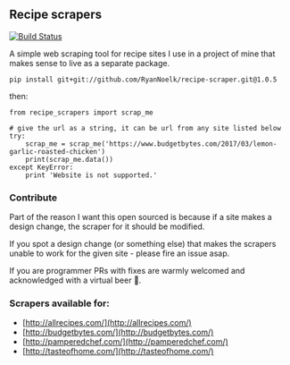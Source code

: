 ## Recipe scrapers

[![Build Status](https://travis-ci.org/hhursev/recipe-scraper.svg?branch=master)](https://travis-ci.org/hhursev/recipe-scraper)

A simple web scraping tool for recipe sites I use in a project of mine that makes sense to live as
a separate package.

    pip install git+git://github.com/RyanNoelk/recipe-scraper.git@1.0.5

then:

    from recipe_scrapers import scrap_me

    # give the url as a string, it can be url from any site listed below
    try:
        scrap_me = scrap_me('https://www.budgetbytes.com/2017/03/lemon-garlic-roasted-chicken')
        print(scrap_me.data())
    except KeyError:
        print 'Website is not supported.'


### Contribute

Part of the reason I want this open sourced is because if a site makes a design change, the scraper
for it should be modified.

If you spot a design change (or something else) that makes the scrapers unable to work for the given
site - please fire an issue asap.

If you are programmer PRs with fixes are warmly welcomed and acknowledged with a virtual beer
 :beer:.


### Scrapers available for:

- [http://allrecipes.com/](http://allrecipes.com/)
- [http://budgetbytes.com/](http://budgetbytes.com/)
- [http://pamperedchef.com/](http://pamperedchef.com/)
- [http://tasteofhome.com/](http://tasteofhome.com/)
